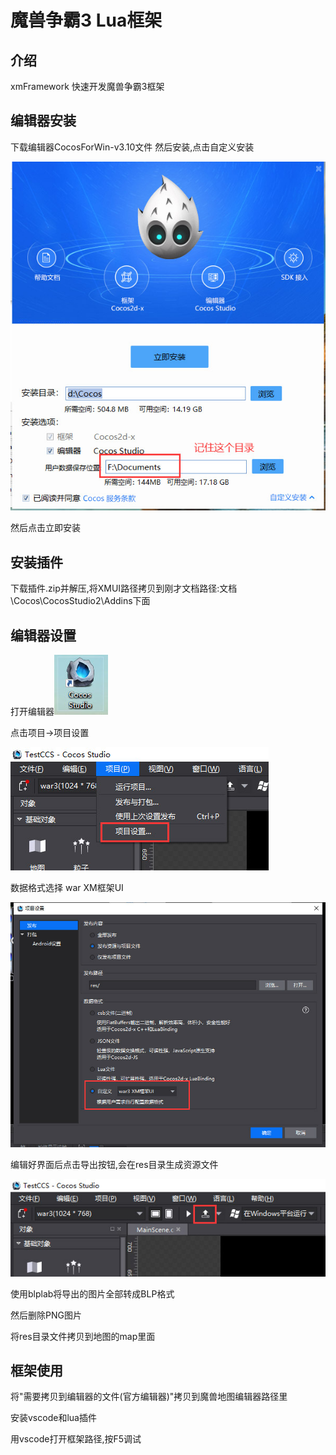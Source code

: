 # 魔兽争霸3 Lua框架

## 介绍
xmFramework 快速开发魔兽争霸3框架

## 编辑器安装
下载编辑器CocosForWin-v3.10文件
然后安装,点击自定义安装

![image](帮助/1.jpg)

然后点击立即安装


## 安装插件
下载插件.zip并解压,将XMUI路径拷贝到刚才文档路径:文档\Cocos\CocosStudio2\Addins下面

## 编辑器设置
打开编辑器![image](帮助/3.jpg)

点击项目->项目设置

![image](帮助/2.jpg)

数据格式选择 war XM框架UI

![image](帮助/4.jpg)

编辑好界面后点击导出按钮,会在res目录生成资源文件

![image](帮助/5.jpg)


使用blplab将导出的图片全部转成BLP格式

然后删除PNG图片

将res目录文件拷贝到地图的map里面

## 框架使用
将"需要拷贝到编辑器的文件(官方编辑器)"拷贝到魔兽地图编辑器路径里

安装vscode和lua插件

用vscode打开框架路径,按F5调试